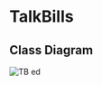 # TalkBills



## Class Diagram
![TB ed](https://github.com/aniketsinha5552/talkbills/assets/104712880/cb9ceff3-a86b-457f-85b5-339263c177ac)
